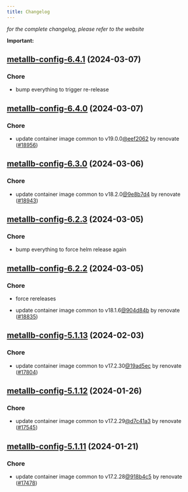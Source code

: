 ```yaml
---
title: Changelog
---
```



*for the complete changelog, please refer to the website*

**Important:**


## [metallb-config-6.4.1](https://github.com/truecharts/charts/compare/metallb-config-6.4.0...metallb-config-6.4.1) (2024-03-07)

### Chore



- bump everything to trigger re-release


## [metallb-config-6.4.0](https://github.com/truecharts/charts/compare/metallb-config-6.3.0...metallb-config-6.4.0) (2024-03-07)

### Chore



- update container image common to v19.0.0[@eef2062](https://github.com/eef2062) by renovate ([#18956](https://github.com/truecharts/charts/issues/18956))


## [metallb-config-6.3.0](https://github.com/truecharts/charts/compare/metallb-config-6.2.3...metallb-config-6.3.0) (2024-03-06)

### Chore



- update container image common to v18.2.0[@9e8b7d4](https://github.com/9e8b7d4) by renovate ([#18943](https://github.com/truecharts/charts/issues/18943))


## [metallb-config-6.2.3](https://github.com/truecharts/charts/compare/metallb-config-6.2.2...metallb-config-6.2.3) (2024-03-05)

### Chore



- bump everything to force helm release again


## [metallb-config-6.2.2](https://github.com/truecharts/charts/compare/metallb-config-6.2.0...metallb-config-6.2.2) (2024-03-05)

### Chore



- force rereleases

- update container image common to v18.1.6[@904d84b](https://github.com/904d84b) by renovate ([#18835](https://github.com/truecharts/charts/issues/18835))




















## [metallb-config-5.1.13](https://github.com/truecharts/charts/compare/metallb-config-5.1.12...metallb-config-5.1.13) (2024-02-03)

### Chore



- update container image common to v17.2.30[@19ad5ec](https://github.com/19ad5ec) by renovate ([#17804](https://github.com/truecharts/charts/issues/17804))


## [metallb-config-5.1.12](https://github.com/truecharts/charts/compare/metallb-config-5.1.11...metallb-config-5.1.12) (2024-01-26)

### Chore



- update container image common to v17.2.29[@d7c41a3](https://github.com/d7c41a3) by renovate ([#17545](https://github.com/truecharts/charts/issues/17545))


## [metallb-config-5.1.11](https://github.com/truecharts/charts/compare/metallb-config-5.1.10...metallb-config-5.1.11) (2024-01-21)

### Chore



- update container image common to v17.2.28[@918b4c5](https://github.com/918b4c5) by renovate ([#17478](https://github.com/truecharts/charts/issues/17478))